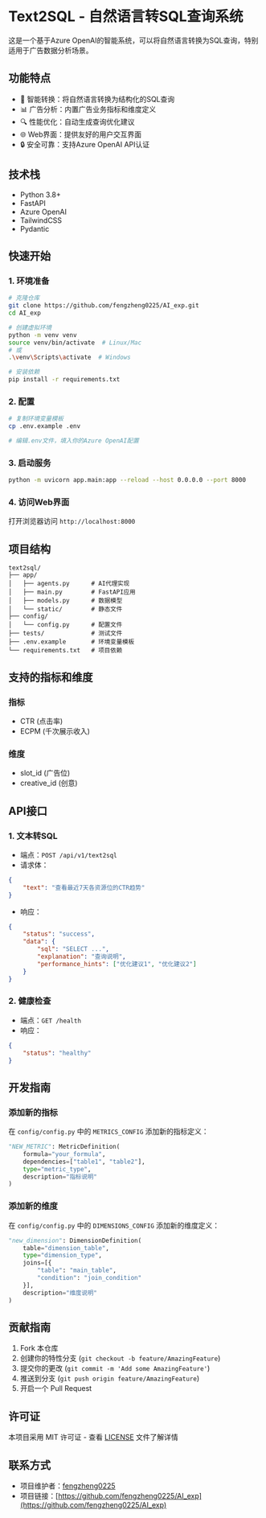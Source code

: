 # Text2SQL - 自然语言转SQL查询系统

这是一个基于Azure OpenAI的智能系统，可以将自然语言转换为SQL查询，特别适用于广告数据分析场景。

## 功能特点

- 🤖 智能转换：将自然语言转换为结构化的SQL查询
- 📊 广告分析：内置广告业务指标和维度定义
- 🔍 性能优化：自动生成查询优化建议
- 🌐 Web界面：提供友好的用户交互界面
- 🔒 安全可靠：支持Azure OpenAI API认证

## 技术栈

- Python 3.8+
- FastAPI
- Azure OpenAI
- TailwindCSS
- Pydantic

## 快速开始

### 1. 环境准备

```bash
# 克隆仓库
git clone https://github.com/fengzheng0225/AI_exp.git
cd AI_exp

# 创建虚拟环境
python -m venv venv
source venv/bin/activate  # Linux/Mac
# 或
.\venv\Scripts\activate  # Windows

# 安装依赖
pip install -r requirements.txt
```

### 2. 配置

```bash
# 复制环境变量模板
cp .env.example .env

# 编辑.env文件，填入你的Azure OpenAI配置
```

### 3. 启动服务

```bash
python -m uvicorn app.main:app --reload --host 0.0.0.0 --port 8000
```

### 4. 访问Web界面

打开浏览器访问 `http://localhost:8000`

## 项目结构

```
text2sql/
├── app/
│   ├── agents.py      # AI代理实现
│   ├── main.py        # FastAPI应用
│   ├── models.py      # 数据模型
│   └── static/        # 静态文件
├── config/
│   └── config.py      # 配置文件
├── tests/             # 测试文件
├── .env.example       # 环境变量模板
└── requirements.txt   # 项目依赖
```

## 支持的指标和维度

### 指标
- CTR (点击率)
- ECPM (千次展示收入)

### 维度
- slot_id (广告位)
- creative_id (创意)

## API接口

### 1. 文本转SQL
- 端点：`POST /api/v1/text2sql`
- 请求体：
```json
{
    "text": "查看最近7天各资源位的CTR趋势"
}
```
- 响应：
```json
{
    "status": "success",
    "data": {
        "sql": "SELECT ...",
        "explanation": "查询说明",
        "performance_hints": ["优化建议1", "优化建议2"]
    }
}
```

### 2. 健康检查
- 端点：`GET /health`
- 响应：
```json
{
    "status": "healthy"
}
```

## 开发指南

### 添加新的指标
在 `config/config.py` 中的 `METRICS_CONFIG` 添加新的指标定义：

```python
"NEW_METRIC": MetricDefinition(
    formula="your_formula",
    dependencies=["table1", "table2"],
    type="metric_type",
    description="指标说明"
)
```

### 添加新的维度
在 `config/config.py` 中的 `DIMENSIONS_CONFIG` 添加新的维度定义：

```python
"new_dimension": DimensionDefinition(
    table="dimension_table",
    type="dimension_type",
    joins=[{
        "table": "main_table",
        "condition": "join_condition"
    }],
    description="维度说明"
)
```

## 贡献指南

1. Fork 本仓库
2. 创建你的特性分支 (`git checkout -b feature/AmazingFeature`)
3. 提交你的更改 (`git commit -m 'Add some AmazingFeature'`)
4. 推送到分支 (`git push origin feature/AmazingFeature`)
5. 开启一个 Pull Request

## 许可证

本项目采用 MIT 许可证 - 查看 [LICENSE](LICENSE) 文件了解详情

## 联系方式

- 项目维护者：[fengzheng0225](https://github.com/fengzheng0225)
- 项目链接：[https://github.com/fengzheng0225/AI_exp](https://github.com/fengzheng0225/AI_exp) 